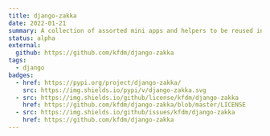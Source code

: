 ```yaml
---
title: django-zakka
date: 2022-01-21
summary: A collection of assorted mini apps and helpers to be reused in various Django projects
status: alpha
external:
  github: https://github.com/kfdm/django-zakka
tags:
  - django
badges:
  - href: https://pypi.org/project/django-zakka/
    src: https://img.shields.io/pypi/v/django-zakka.svg
  - src: https://img.shields.io/github/license/kfdm/django-zakka
    href: https://github.com/kfdm/django-zakka/blob/master/LICENSE
  - src: https://img.shields.io/github/issues/kfdm/django-zakka
    href: https://github.com/kfdm/django-zakka
---
```

